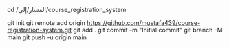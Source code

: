 cd /المسار/إلى/course_registration_system

git init
git remote add origin https://github.com/mustafa439/course-registration-system.git
git add .
git commit -m "Initial commit"
git branch -M main
git push -u origin main
